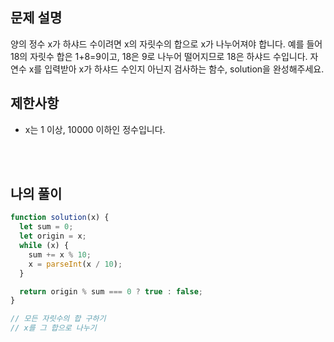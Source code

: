 ## 문제 설명

양의 정수 x가 하샤드 수이려면 x의 자릿수의 합으로 x가 나누어져야 합니다. 예를 들어 18의 자릿수 합은 1+8=9이고, 18은 9로 나누어 떨어지므로 18은 하샤드 수입니다. 자연수 x를 입력받아 x가 하샤드 수인지 아닌지 검사하는 함수, solution을 완성해주세요.

## 제한사항

- x는 1 이상, 10000 이하인 정수입니다.

<br/>
<br/>

## 나의 풀이

```js
function solution(x) {
  let sum = 0;
  let origin = x;
  while (x) {
    sum += x % 10;
    x = parseInt(x / 10);
  }

  return origin % sum === 0 ? true : false;
}

// 모든 자릿수의 합 구하기
// x를 그 합으로 나누기
```
